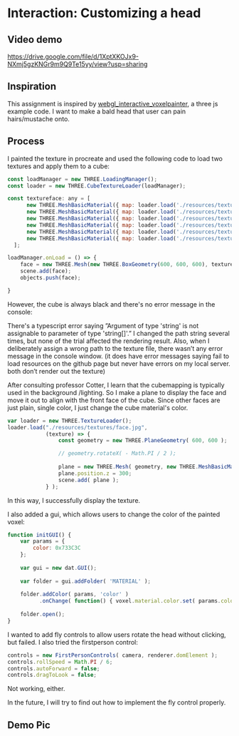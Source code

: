 # Interaction: Customizing a head

<!-- A basic [THREE.js](https://threejs.org/) project in [TypeScript](https://www.typescriptlang.org/) with [Vite](https://vitejs.dev/). Includes OrbitControls, Stats and basic shadows. -->

<!-- View demo hosted on CloudFlare pages: [vite-threejs-ts-starter.pages.dev](https://vite-threejs-ts-starter.pages.dev/) -->

## Video demo
<https://drive.google.com/file/d/1XptXKOJx9-NXmj5gzKNGr9m9Q9Te15yy/view?usp=sharing>

## Inspiration
This assignment is inspired by [webgl_interactive_voxelpainter](https://threejs.org/examples/?q=interac#webgl_interactive_voxelpainter), a three js example code. I want to make a bald head that user can pain hairs/mustache onto. 

## Process
I painted the texture in procreate and used the following code to load two textures and apply them to a cube:
```javascript
const loadManager = new THREE.LoadingManager();
const loader = new THREE.CubeTextureLoader(loadManager);

const textureface: any = [
      new THREE.MeshBasicMaterial({ map: loader.load('./resources/textures/head.jpg') }), //right side
      new THREE.MeshBasicMaterial({ map: loader.load('./resources/textures/head.jpg')}), //left side
      new THREE.MeshBasicMaterial({ map: loader.load('./resources/textures/head.jpg')}), //top side
      new THREE.MeshBasicMaterial({ map: loader.load('./resources/textures/head.jpg')}), //bottom side
      new THREE.MeshBasicMaterial({ map: loader.load('./resources/textures/face.jpg')}), //front side
      new THREE.MeshBasicMaterial({ map: loader.load('./resources/textures/head.jpg')}), //back side
  ];

loadManager.onLoad = () => {
	face = new THREE.Mesh(new THREE.BoxGeometry(600, 600, 600), textureface);
	scene.add(face);
	objects.push(face);

}
```
However, the cube is always black and there's no error message in the console:


There's a typescript error saying ”Argument of type 'string' is not assignable to parameter of type 'string[]'.” I changed the path string several times, but none of the trial affected the rendering result. Also, when I deliberately assign a wrong path to the texture file, there wasn’t any error message in the console window. (it does have error messages saying fail to load resources on the github page but never have errors on my local server. both don’t render out the texture)

After consulting professor Cotter, I learn that the cubemapping is typically used in the background /lighting. So I make a plane to display the face and move it out to align with the front face of the cube. Since other faces are just plain, single color, I just change the cube material's color.
```javascript
var loader = new THREE.TextureLoader();
loader.load("./resources/textures/face.jpg",
			(texture) => {
				const geometry = new THREE.PlaneGeometry( 600, 600 );

				// geometry.rotateX( - Math.PI / 2 );
			
				plane = new THREE.Mesh( geometry, new THREE.MeshBasicMaterial( { color: 0xffffff, map: texture } ) );
				plane.position.z = 300;
				scene.add( plane );
			} );
```
In this way, I successfully display the texture.

I also added a gui, which allows users to change the color of the painted voxel:

```javascript
function initGUI() {
	var params = {
		color: 0x733C3C
	};
	
	var gui = new dat.GUI();
	
	var folder = gui.addFolder( 'MATERIAL' );
	
	folder.addColor( params, 'color' )
		  .onChange( function() { voxel.material.color.set( params.color ); } );
	
	folder.open();
}
```
I wanted to add fly controls to allow users rotate the head without clicking, but failed. I also tried the firstperson control:
```javascript
controls = new FirstPersonControls( camera, renderer.domElement );
controls.rollSpeed = Math.PI / 6;
controls.autoForward = false;
controls.dragToLook = false;
```
Not working, either. 

In the future, I will try to find out how to implement the fly control properly.

## Demo Pic


<!-- <img src=".resources/textures/sealife1.jpg"> -->


<!-- ## Alternate Demos

Toggle commented out code in `main.ts` to run the `Shader.ts` demo. Based on the `THREE.js` example from  [Book Of Shaders](https://thebookofshaders.com/04/).

<img src="https://github.com/defmech/vite-threejs-ts-starter/blob/main/resources/shader_1.png?raw=true" width="512" height="512"> -->
